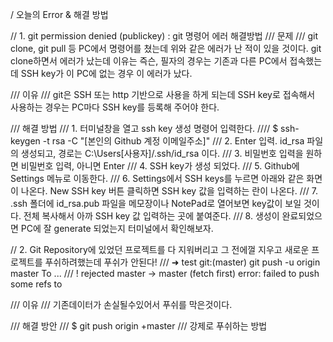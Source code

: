 / 오늘의 Error & 해결 방법 

// 1. git permission denied (publickey) : git 명령어 에러 해결방법
/// 문제 
/// git clone, git pull 등 PC에서 명령어를 쳤는데 위와 같은 에러가 난 적이 있을 것이다. git clone하면서 에러가 났는데 이유는 즉슨, 필자의 경우는 기존과 다른 PC에서 접속했는데 SSH key가 이 PC에 없는 경우 이 에러가 났다.

/// 이유 
/// git은 SSH 또는 http 기반으로 사용을 하게 되는데 SSH key로 접속해서 사용하는 경우는 PC마다 SSH key를 등록해 주어야 한다.

/// 해결 방법 
/// 1. 터미널창을 열고 ssh key 생성 명령어 입력한다.
//// $ ssh-keygen -t rsa -C "[본인의 Github 계정 이메일주소]"
/// 2. Enter 입력. id_rsa 파일의 생성되고, 경로는 C:\Users\[사용자]/.ssh/id_rsa 이다.
/// 3. 비밀번호 입력을 원하면 비밀번호 입력, 아니면 Enter
/// 4. SSH key가 생성 되었다.
/// 5. Github에 Settings 메뉴로 이동한다.
/// 6. Settings에서 SSH keys를 누르면 아래와 같은 화면이 나온다. New SSH key 버튼 클릭하면 SSH key 값을 입력하는 란이 나온다.
/// 7. .ssh 폴더에 id_rsa.pub 파일을 메모장이나 NotePad로 열어보면 key값이 보일 것이다. 전체 복사해서 아까 SSH key 값 입력하는 곳에 붙여준다.
/// 8. 생성이 완료되었으면 PC에 잘 generate 되었는지 터미널에서 확인해보자.

// 2. Git Repository에 있었던 프로젝트를 다 지워버리고 그 전에껄 지우고 새로운 프로젝트를 푸쉬하려했는데 푸쉬가 안된다!
/// ➜ test git:(master) git push -u origin master To ...
/// ! rejected master -> master (fetch first) error: failed to push some refs to

/// 이유 
/// 기존데이터가 손실될수있어서 푸쉬를 막은것이다.

/// 해결 방안 
/// $ git push origin +master 
/// 강제로 푸쉬하는 방법